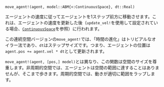 ```
move_agent!(agent, model::ABM{<:ContinuousSpace}, dt::Real)
```

エージェントの速度に従ってエージェントを1ステップ前方に移動させます。これは、エージェントの速度を更新した後（`update_vel!`を使用して設定されている場合、[`ContinuousSpace`](@ref)を参照）に行われます。

この連続空間バージョンの`move_agent!`では、「時間の進化」はトリビアルなオイラー法であり、`dt`はステップサイズです。つまり、エージェントの位置は`agent.pos += agent.vel * dt`として更新されます。

`move_agent!(agent, [pos,] model)`とは異なり、この関数は空間のサイズを尊重します。非周期的空間では、エージェントは空間の範囲に達することはありませんが、そこまで歩きます。周期的空間では、動きが適切に範囲をラップします。
